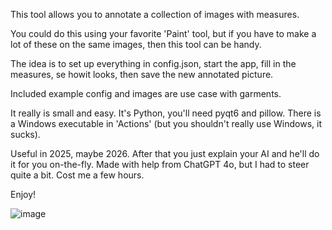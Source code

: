 This tool allows you to annotate a collection of images with measures.

You could do this using your favorite 'Paint' tool, but if you have to make a lot of these on the same images, then this tool can be handy.

The idea is to set up everything in config.json, start the app, fill in the measures, se howit looks, then save the new annotated picture.

Included example config and images are use case with garments.

It really is small and easy.
It's Python, you'll need pyqt6 and pillow. There is a Windows executable in 'Actions' (but you shouldn't really use Windows, it sucks).

Useful in 2025, maybe 2026. After that you just explain your AI and he'll do it for you on-the-fly.
Made with help from ChatGPT 4o, but I had to steer quite a bit. Cost me a few hours.

Enjoy!

![image](https://github.com/user-attachments/assets/3f45fafc-e809-43cb-80c2-9dd09b7f82e6)
